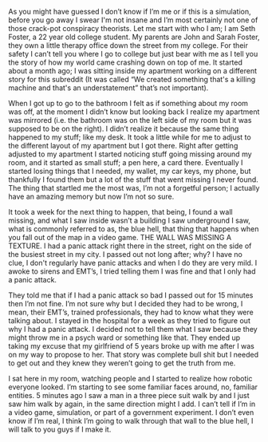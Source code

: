 As you might have guessed I don’t know if I’m me or if this is a simulation, before you go away I swear I'm not insane and I’m most certainly not one of those crack-pot conspiracy theorists. Let me start with who I am; I am Seth Foster, a 22 year old college student. My parents are John and Sarah Foster, they own a little therapy office down the street from my college. For their safety I can’t tell you where I go to college but just bear with me as I tell you the story of how my world came crashing down on top of me. It started about a month ago; I was sitting inside my apartment working on a different story for this subreddit (It was called “We created something that's a killing machine and that's an understatement” that’s not important). 

When I got up to go to the bathroom I felt as if something about my room was off, at the moment I didn’t know but looking back I realize my apartment was mirrored (i.e. the bathroom was on the left side of my room but it was supposed to be on the right). I didn’t realize it because the same thing happened to my stuff; like my desk. It took a little while for me to adjust to the different layout of my apartment but I got there. Right after getting adjusted to my apartment I started noticing stuff going missing around my room, and it started as small stuff; a pen here, a card there. Eventually I started losing things that I needed, my wallet, my car keys, my phone, but thankfully I found them but a lot of the stuff that went missing I never found. The thing that startled me the most was, I’m not a forgetful person; I actually have an amazing memory but now I’m not so sure.

It took a week for the next thing to happen, that being, I found a wall missing, and what I saw inside wasn’t a building I saw underground I saw, what is commonly referred to as, the blue hell, that thing that happens when you fall out of the map in a video game. THE WALL WAS MISSING A TEXTURE. I had a panic attack right there in the street, right on the side of the busiest street in my city. I passed out not long after; why? I have no clue, I don't regularly have panic attacks and when I do they are very mild. I awoke to sirens and EMT’s, I tried telling them I was fine and that I only had a panic attack.

They told me that if I had a panic attack so bad I passed out for 15 minutes then I’m not fine. I’m not sure why but I decided they had to be wrong, I mean, their EMT’s, trained professionals, they had to know what they were talking about. I stayed in the hospital for a week as they tried to figure out why I had a panic attack. I decided not to tell them what I saw because they might throw me in a psych ward or something like that. They ended up taking my excuse that my girlfriend of 5 years broke up with me after I was on my way to propose to her. That story was complete bull shit but I needed to get out and they knew they weren’t going to get the truth from me.

I sat here in my room, watching people and I started to realize how robotic everyone looked. I’m starting to see some familiar faces around, no, familiar entities. 5 minutes ago I saw a man in a three piece suit walk by and I just saw him walk by again, in the same direction might I add. I can’t tell if I’m in a video game, simulation, or part of a government experiment. I don’t even know if I’m real, I think I’m going to walk through that wall to the blue hell, I will talk to you guys if I make it.